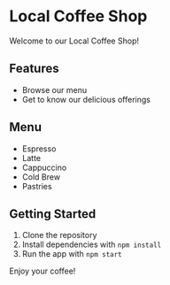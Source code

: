 # Local Coffee Shop

Welcome to our Local Coffee Shop!

## Features
- Browse our menu
- Get to know our delicious offerings

## Menu
- Espresso
- Latte
- Cappuccino
- Cold Brew
- Pastries

## Getting Started
1. Clone the repository
2. Install dependencies with `npm install`
3. Run the app with `npm start`

Enjoy your coffee!